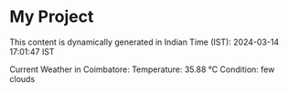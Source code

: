 # My Project

This content is dynamically generated in Indian Time (IST): 2024-03-14 17:01:47 IST


Current Weather in Coimbatore:
Temperature: 35.88 °C
Condition: few clouds
